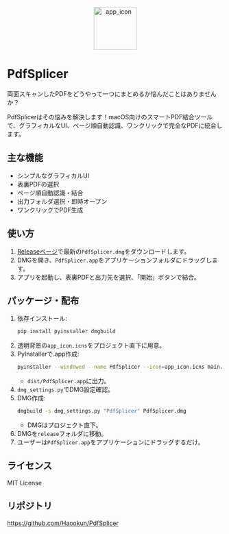 
<div align="center">
   <img width="100" height="100" alt="app_icon" src="https://github.com/user-attachments/assets/a3f9089a-cf94-43be-b485-f682a43492c6" />
</div>

# PdfSplicer

両面スキャンしたPDFをどうやって一つにまとめるか悩んだことはありませんか？

PdfSplicerはその悩みを解決します！macOS向けのスマートPDF結合ツールで、グラフィカルなUI、ページ順自動認識、ワンクリックで完全なPDFに統合します。

## 主な機能
- シンプルなグラフィカルUI
- 表裏PDFの選択
- ページ順自動認識・結合
- 出力フォルダ選択・即時オープン
- ワンクリックでPDF生成

## 使い方
1. [Releaseページ](https://github.com/Haookun/PdfSplicer/releases)で最新の`PdfSplicer.dmg`をダウンロードします。
2. DMGを開き、`PdfSplicer.app`をアプリケーションフォルダにドラッグします。
3. アプリを起動し、表裏PDFと出力先を選択、「開始」ボタンで結合。

## パッケージ・配布
1. 依存インストール:
   ```bash
   pip install pyinstaller dmgbuild
   ```
2. 透明背景の`app_icon.icns`をプロジェクト直下に用意。
3. PyInstallerで.app作成:
   ```bash
   pyinstaller --windowed --name PdfSplicer --icon=app_icon.icns main.py
   ```
   - `dist/PdfSplicer.app`に出力。
4. `dmg_settings.py`でDMG設定確認。
5. DMG作成:
   ```bash
   dmgbuild -s dmg_settings.py "PdfSplicer" PdfSplicer.dmg
   ```
   - DMGはプロジェクト直下。
6. DMGを`release`フォルダに移動。
7. ユーザーは`PdfSplicer.app`をアプリケーションにドラッグするだけ。

## ライセンス
MIT License

## リポジトリ
https://github.com/Haookun/PdfSplicer
